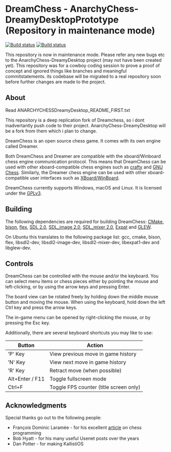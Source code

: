 # DreamChess - AnarchyChess-DreamyDesktopPrototype (Repository in maintenance mode)

[![Build status](https://travis-ci.org/dreamchess/dreamchess.svg?branch=master)](https://travis-ci.org/dreamchess/dreamchess)
[![Build status](https://ci.appveyor.com/api/projects/status/9c30h9u3p9bywpf0/branch/master?svg=true)](https://ci.appveyor.com/project/waltervn/dreamchess/branch/master)


This repository is now in maintenance mode. Please refer any new bugs etc to the AnarchyChess-DreamyDesktop project (may not have been created yet). This repository was for a cowboy coding session to prove a proof of concept and ignored things like branches and meaningful commitstatements. its codebase will be migrated to a real repository soon before further changes are made to the project. 

## About

Read ANARCHYCHESSDreamyDesktop_README_FIRST.txt

This repository is a deep replication fork of Dreamchess, so i dont inadvertantly push code to their project. AnarchyChess-DreamyDesktop will be a fork from them which i plan to change. 

DreamChess is an open source chess game. It comes with its own
engine called Dreamer.

Both DreamChess and Dreamer are compatible with the
xboard/Winboard chess engine communication protocol. This means that
DreamChess can be used with other xboard-compatible chess engines such as
[crafty](http://www.craftychess.com/) and [GNU Chess](https://www.gnu.org/software/chess/).
Similarly, the Dreamer chess engine can
be used with other xboard-compatible user interfaces such as [XBoard/WinBoard](https://www.gnu.org/software/xboard/).

DreamChess currently supports Windows, macOS and Linux. It is licensed under the [GPLv3](https://www.gnu.org/licenses/gpl.html).

## Building

The following dependencies are required for building DreamChess: [CMake](https://cmake.org/), [bison](https://www.gnu.org/software/bison/), [flex](https://github.com/westes/flex), [SDL 2.0](https://www.libsdl.org/), [SDL_image 2.0](https://www.libsdl.org/projects/SDL_image/), [SDL_mixer 2.0](https://www.libsdl.org/projects/SDL_mixer/), [Expat](https://libexpat.github.io/) and [GLEW](http://glew.sourceforge.net/).

On Ubuntu this translates to the following package list: gcc, cmake, bison, flex, libsdl2-dev, libsdl2-image-dev, libsdl2-mixer-dev, libexpat1-dev and libglew-dev.

## Controls

DreamChess can be controlled with the mouse and/or the keyboard. You can
select menu items or chess pieces either by pointing the mouse and left-clicking, or by using the arrow keys and pressing Enter.

The board view can be rotated freely by holding down the middle mouse button and moving the mouse. When using the keyboard, hold down the left Ctrl key
and press the arrow keys.

The in-game menu can be opened by right-clicking the mouse, or by pressing
the Esc key.

Additionally, there are several keyboard shortcuts you may like to use:

| Button          | Action                                 |
| --------------- | -------------------------------------- |
| 'P' Key         | View previous move in game history     |
| 'N' Key         | View next move in game history         |
| 'R' Key         | Retract move (when possible)           |
| Alt+Enter / F11 | Toggle fullscreen mode                 |
| Ctrl+F          | Toggle FPS counter (title screen only) |

## Acknowledgments

Special thanks go out to the following people:

- François Dominic Laramée - for his excellent [article](https://www.gamedev.net/articles/programming/artificial-intelligence/chess-programming-part-i-getting-started-r1014/) on chess programming
- Bob Hyatt - for his many useful Usenet posts over the years
- Dan Potter - for making KallistiOS
